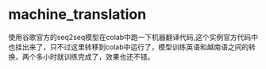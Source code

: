 # machine_translation
使用谷歌官方的seq2seq模型在colab中跑一下机器翻译代码,这个实例官方代码中也挂出来了，只不过这里转移到colab中运行了，模型训练英语和越南语之间的转换，两个多小时就训练完成了，效果也还不错。
